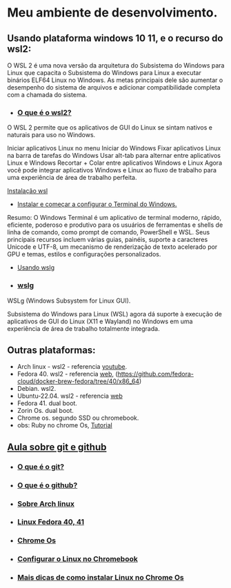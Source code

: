 # Meu ambiente de desenvolvimento.
## Usando plataforma windows 10 11, e o recurso do wsl2:


<p>O WSL 2 é uma nova versão da arquitetura do Subsistema do Windows para Linux que capacita o Subsistema do Windows para Linux a executar binários ELF64 Linux no Windows. As metas principais dele são aumentar o desempenho do sistema de arquivos e adicionar compatibilidade completa com a chamada do sistema.</p>

- ### [O que é o wsl2?](https://learn.microsoft.com/pt-br/windows/wsl/about)

O WSL 2 permite que os aplicativos de GUI do Linux se sintam nativos e naturais para uso no Windows.

Iniciar aplicativos Linux no menu Iniciar do Windows
Fixar aplicativos Linux na barra de tarefas do Windows
Usar alt-tab para alternar entre aplicativos Linux e Windows
Recortar + Colar entre aplicativos Windows e Linux
Agora você pode integrar aplicativos Windows e Linux ao fluxo de trabalho para uma experiência de área de trabalho perfeita.</p>

[Instalação wsl](https://github.com/shenrique1970/Meu-ambiente-dev/blob/main/resumos/inst-wsl2.md)


- [Instalar e começar a configurar o Terminal do Windows.](https://learn.microsoft.com/pt-br/windows/terminal/install)

<p>Resumo: 
O Windows Terminal é um aplicativo de terminal moderno, rápido, eficiente, poderoso e produtivo para os usuários de ferramentas e shells de linha de comando, como prompt de comando, PowerShell e WSL. Seus principais recursos incluem várias guias, painéis, suporte a caracteres Unicode e UTF-8, um mecanismo de renderização de texto acelerado por GPU e temas, estilos e configurações personalizados.</p>

- [Usando wslg](https://github.com/shenrique1970/Meu-ambiente-dev/blob/main/resumos/usu-ubuntu.md)

- ### [wslg](https://learn.microsoft.com/pt-br/windows/wsl/tutorials/gui-apps)

WSLg (Windows Subsystem for Linux GUI).
<p>Subsistema do Windows para Linux (WSL) agora dá suporte à execução de aplicativos de GUI do Linux (X11 e Wayland) no Windows em uma experiência de área de trabalho totalmente integrada.

## Outras plataformas:
- Arch linux - wsl2 - referencia [youtube](https://www.youtube.com/watch?v=sjrW74Hx5Po&t=950s).
- Fedora 40. wsl2 - referencia [web](https://github.com/fedora-cloud/docker-brew-fedora/tree/40/x86_64), (https://github.com/fedora-cloud/docker-brew-fedora/tree/40/x86_64)
- Debian. wsl2.
- Ubuntu-22.04. wsl2 - referencia [web](https://cloud-images.ubuntu.com/wsl/)
- Fedora 41. dual boot.
- Zorin Os. dual boot.
- Chrome os. segundo SSD ou chromebook.
- obs: Ruby no chrome Os, [Tutorial](https://shape.host/resources/how-to-install-ruby-on-rails-on-debian-12)

## [Aula sobre git e github](https://github.com/shenrique1970/Meu-ambiente-dev/blob/main/resumos/resumo-aula.md)

- ### [O que é o git?](https://git-scm.com/doc)

- ### [O que é o github?](https://docs.github.com/pt)

- ### [Sobre Arch linux](https://github.com/yuk7/ArchWSL)
- ### [Linux Fedora 40, 41](https://fedoraproject.org/)
- ### [Chrome Os](https://chromeos.google/intl/pt_br/)
- ### [Configurar o Linux no Chromebook](https://support.google.com/chromebook/answer/9145439?hl=pt-br)
- ### [Mais dicas de como instalar Linux no Chrome Os](https://youtu.be/uM1y4qeTLbw?si=YYNLWSsI2NVuoGNo)






